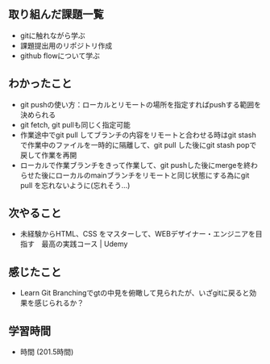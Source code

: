 ## 取り組んだ課題一覧
- gitに触れながら学ぶ
- 課題提出用のリポジトリ作成
- github flowについて学ぶ
## わかったこと
- git pushの使い方：ローカルとリモートの場所を指定すればpushする範囲を決められる
- git fetch, git pullも同じく指定可能
- 作業途中でgit pull してブランチの内容をリモートと合わせる時はgit stash で作業中のファイルを一時的に隔離して、git pull した後にgit stash popで戻して作業を再開
- ローカルで作業ブランチをきって作業して、git pushした後にmergeを終わらせた後にローカルのmainブランチをリモートと同じ状態にする為にgit pull を忘れないように(忘れそう...)
## 次やること
- 未経験からHTML、CSS をマスターして、WEBデザイナー・エンジニアを目指す　最高の実践コース | Udemy
## 感じたこと
- Learn Git Branchingでgtの中見を俯瞰して見られたが、いざgitに戻ると効果を感じられるか？
## 学習時間
- 時間 (201.5時間)
